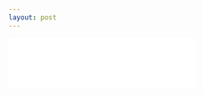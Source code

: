 ```yaml
---
layout: post
---
```

<!--![HaiKu](images/nav_img/HaiKu/logo2.png)-->

<iframe width="335" height="90" src="images/nav_img/HaiKu/logo2.png" frameborder="0"></iframe>
<iframe width="100%" height="500" data-src="http://www.haiku.bike/" frameborder="0"></iframe>


<!--
    0. logo
    1. panel
    2. features
    3. installation
    4. app view
    -->